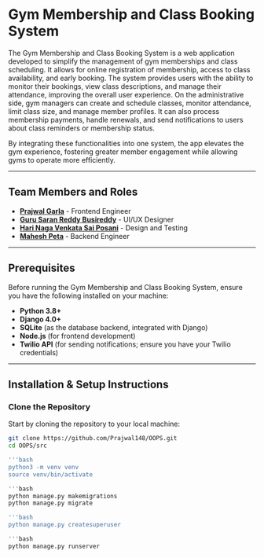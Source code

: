 # Gym Membership and Class Booking System

The Gym Membership and Class Booking System is a web application developed to simplify the management of gym memberships and class scheduling. It allows for online registration of membership, access to class availability, and early booking. The system provides users with the ability to monitor their bookings, view class descriptions, and manage their attendance, improving the overall user experience. On the administrative side, gym managers can create and schedule classes, monitor attendance, limit class size, and manage member profiles. It can also process membership payments, handle renewals, and send notifications to users about class reminders or membership status.

By integrating these functionalities into one system, the app elevates the gym experience, fostering greater member engagement while allowing gyms to operate more efficiently.

---

## Team Members and Roles

- **[Prajwal Garla](https://github.com/Prajwal148/CIS641-HW2-Garla/tree/master)** - Frontend Engineer
- **[Guru Saran Reddy Busireddy](https://github.com/gurushubb/CIS641-HW2-Busireddy/tree/master)** - UI/UX Designer
- **[Hari Naga Venkata Sai Posani](https://github.com/Posanisai/CIS-641-HW2-POSANI.git)** - Design and Testing
- **[Mahesh Peta](https://github.com/Mahesh4229/641-HW2-Mahesh)** - Backend Engineer

---

## Prerequisites

Before running the Gym Membership and Class Booking System, ensure you have the following installed on your machine:

- **Python 3.8+**
- **Django 4.0+**
- **SQLite** (as the database backend, integrated with Django)
- **Node.js** (for frontend development)
- **Twilio API** (for sending notifications; ensure you have your Twilio credentials)

---

## Installation & Setup Instructions

### Clone the Repository

Start by cloning the repository to your local machine:

```bash
git clone https://github.com/Prajwal148/OOPS.git
cd OOPS/src

'''bash
python3 -m venv venv
source venv/bin/activate

'''bash
python manage.py makemigrations
python manage.py migrate

'''bash
python manage.py createsuperuser

'''bash
python manage.py runserver
